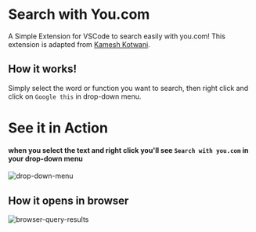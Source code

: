 # Search with You.com
A Simple Extension for VSCode to search easily with you.com! This extension is adapted from [Kamesh Kotwani](https://github.com/kameshkotwani/google-search).

## How it works!
Simply select the word or function you want to search, then right click and click on `Google this` in drop-down menu.

# See it in Action
#### when you select the text and right click you'll see `Search with you.com` in your drop-down menu

![drop-down-menu](https://github.com/Su-Sea/vscode-youdotcom-extension/blob/main/resources/dropdown.png?raw=true)

## How it opens in browser

![browser-query-results](https://github.com/Su-Sea/vscode-youdotcom-extension/blob/main/resources/query.png?raw=true)